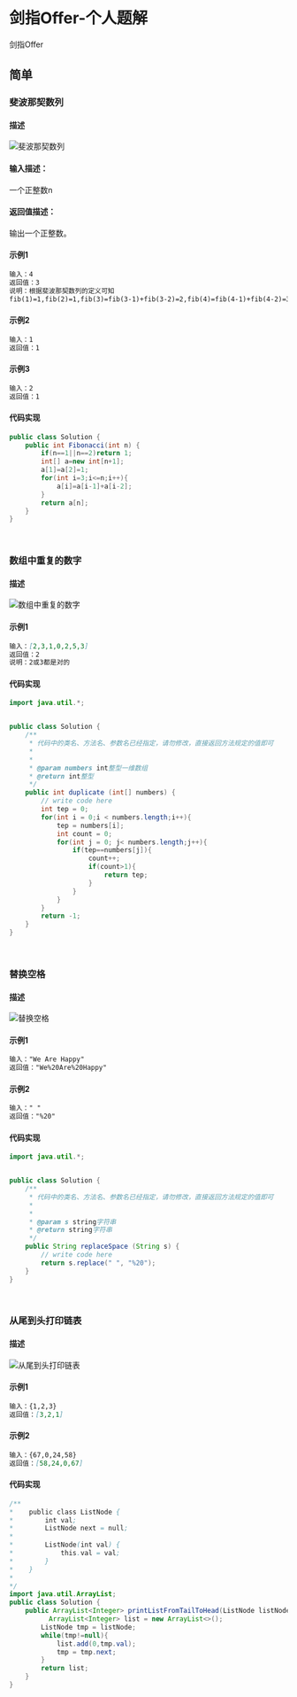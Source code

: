 # 剑指Offer-个人题解


剑指Offer

<!--more-->

## 简单

### 斐波那契数列

#### 描述

![斐波那契数列](https://cdn.jsdelivr.net/gh/Turbo-King/images/%E6%88%AA%E5%B1%8F2023-05-15%2021.47.52.png '斐波那契数列')

#### 输入描述：

一个正整数n

#### 返回值描述：

输出一个正整数。

#### 示例1

```markdown
输入：4
返回值：3
说明：根据斐波那契数列的定义可知
fib(1)=1,fib(2)=1,fib(3)=fib(3-1)+fib(3-2)=2,fib(4)=fib(4-1)+fib(4-2)=3，所以答案为3。  
```

#### 示例2

```markdown
输入：1
返回值：1
```

#### 示例3

```markdown
输入：2
返回值：1
```

#### 代码实现

```Java
public class Solution {
    public int Fibonacci(int n) {
        if(n==1||n==2)return 1;
        int[] a=new int[n+1];
        a[1]=a[2]=1;
        for(int i=3;i<=n;i++){
            a[i]=a[i-1]+a[i-2];
        }
        return a[n];
    }
}
```

<br> 

### 数组中重复的数字

#### 描述

![数组中重复的数字](https://cdn.jsdelivr.net/gh/Turbo-King/images/%E6%88%AA%E5%B1%8F2023-05-15%2022.09.23.png "数组中重复的数字")

#### 示例1

```markdown
输入：[2,3,1,0,2,5,3]
返回值：2
说明：2或3都是对的    
```

#### 代码实现

```Java
import java.util.*;


public class Solution {
    /**
     * 代码中的类名、方法名、参数名已经指定，请勿修改，直接返回方法规定的值即可
     *
     * 
     * @param numbers int整型一维数组 
     * @return int整型
     */
    public int duplicate (int[] numbers) {
        // write code here
        int tep = 0;
        for(int i = 0;i < numbers.length;i++){
            tep = numbers[i];
            int count = 0;
            for(int j = 0; j< numbers.length;j++){
                if(tep==numbers[j]){
                    count++;
                    if(count>1){
                        return tep;
                    }
                }
            }
        }
        return -1;
    }
}
```

<br>



### 替换空格

#### 描述

![替换空格](https://cdn.jsdelivr.net/gh/Turbo-King/images/%E6%88%AA%E5%B1%8F2023-05-15%2022.16.06.png "替换空格")

#### 示例1

```markdown
输入："We Are Happy"
返回值："We%20Are%20Happy"
```

#### 示例2

```markdown
输入：" "
返回值："%20"
```

#### 代码实现

```Java
import java.util.*;


public class Solution {
    /**
     * 代码中的类名、方法名、参数名已经指定，请勿修改，直接返回方法规定的值即可
     *
     * 
     * @param s string字符串 
     * @return string字符串
     */
    public String replaceSpace (String s) {
        // write code here
        return s.replace(" ", "%20");
    }
}
```

<br>



### 从尾到头打印链表

#### 描述

![从尾到头打印链表](https://cdn.jsdelivr.net/gh/Turbo-King/images/%E6%88%AA%E5%B1%8F2023-05-15%2022.23.20.png "从尾到头打印链表")

#### 示例1

```markdown
输入：{1,2,3}
返回值：[3,2,1]
```

#### 示例2

```markdown
输入：{67,0,24,58}
返回值：[58,24,0,67]
```

#### 代码实现

```Java
/**
*    public class ListNode {
*        int val;
*        ListNode next = null;
*
*        ListNode(int val) {
*            this.val = val;
*        }
*    }
*
*/
import java.util.ArrayList;
public class Solution {
    public ArrayList<Integer> printListFromTailToHead(ListNode listNode) {
          ArrayList<Integer> list = new ArrayList<>();
        ListNode tmp = listNode;
        while(tmp!=null){
            list.add(0,tmp.val);
            tmp = tmp.next;
        }
        return list;
    }
}
```




